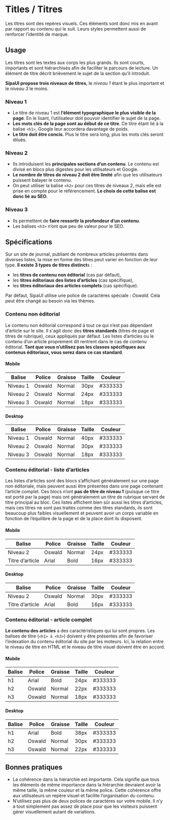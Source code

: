   # Titles / Titres

Les titres sont des repères visuels. Ces éléments sont donc mis en avant par rapport au contenu qui le suit. Leurs styles permettent aussi de renforcer l’identité de marque.


## Usage
Les titres sont les textes aux corps les plus grands. Ils sont courts, importants et sont hiérarchisés afin de faciliter le parcours de lecture. Un élément de titre décrit brièvement le sujet de la section qu’il introduit.

**SipaUI propose trois niveaux de titres**, le *niveau 1* étant le plus important et le *niveau 3* le moins.

### Niveau 1

- Le titre de niveau 1 est **l’élément typographique le plus visible de la page**. En le lisant, l’utilisateur doit pouvoir identifier le sujet de la page.
- **Les mots clés de la page sont au début de ce titre**. Ce titre étant lié à la balise  `<h1>`, Google leur accordera davantage de poids.
- **Le titre doit être concis.** Plus le titre sera long, plus les mots clés seront dilués.

### Niveau 2

- Ils introduisent les **principales sections d’un contenu**. Le contenu est divisé en blocs plus digestes pour les utilisateurs et Google.
- **Le nombre de titres de niveau 2 doit être limité** afin que les utilisateurs puissent balayer le contenu.
- On peut utiliser la balise `<h2>` pour ces titres de niveaux 2, mais elle est prise en compte pour le référencement. **Le choix de cette balise est donc lié au SEO**.

### Niveau 3

- Ils permettent de **faire ressortir la profondeur d’un contenu**.
- Les balises `<h3>` n’ont que peu de valeur pour le SEO.


## Spécifications

Sur un site de journal, publiant de nombreux articles présentés dans diverses listes, la mise en forme des titres peut varier en fonction de leur type. **Il existe 3 types de titres distinct**s&nbsp;:
- les **titres de contenu non éditorial** (cas par défaut),
- les **titres éditoriaux des listes d’articles** (cas spécifique),
- les **titres éditoriaux des articles complets** (cas spécifique).

Par défaut, SipaUI utilise une police de caractères spéciale&nbsp;: *Oswald*. Cela peut être changé au besoin via les thèmes.

### Contenu non éditorial
Le contenu non éditorial correspond à tout ce qui n’est pas dépendant d’article sur le site. Il s'agit donc des **titres standards** (titres de page et titres de rubrique), ceux appliqués par défaut. Les listes d’articles ou le contenu d’un article proprement dit rentrent dans le cas de contenu éditorial. **Tant que vous n’utilisez pas les classes spécifiques aux contenus éditoriaux, vous serez dans ce cas standard**.

#### Mobile

Balise | Police | Graisse | Taille | Couleur
------------ | ------------- | ------------- | ------------- | -------------
Niveau 1 | Oswald | Normal | 30px | #333333
Niveau 2 | Oswald | Normal | 24px | #333333
Niveau 3 | Oswald | Normal | 18px | #333333

#### Desktop

Balise | Police | Graisse | Taille | Couleur
------------ | ------------- | ------------- | ------------- | -------------
Niveau 1 | Oswald | Normal | 40px | #333333
Niveau 2 | Oswald | Normal | 30px | #333333
Niveau 3 | Oswald | Normal | 18px | #333333


### Contenu éditorial - liste d’articles
Les listes d’articles sont des blocs s’affichant généralement sur une page non éditoriale, mais peuvent aussi être présentes dans une page contenant l’article complet. Ces blocs n’ont **pas de titre de niveau 1** (puisque ce titre est porté par la page) mais ont généralement un titre de rubrique servant de titre principal au bloc. Ces listes affichent bien sûr aussi les titres d’articles, mais ces titres ne sont pas traités comme des titres standards, ils sont beaucoup plus faibles visuellement et peuvent avoir un corps variable en fonction de l’équilibre de la page et de la place dont ils disposent.

#### Mobile

Balise | Police | Graisse | Taille | Couleur
------------ | ------------- | ------------- | ------------- | -------------
Niveau 2 | Oswald | Normal | 24px | #333333
Titre d’article | Arial | Bold | 16px | #333333

#### Desktop

Balise | Police | Graisse | Taille | Couleur
------------ | ------------- | ------------- | ------------- | -------------
Niveau 2 | Oswald | Normal | 30px | #333333
Titre d’article | Arial | Bold | 16px | #333333


### Contenu éditorial - article complet
**Le contenu des articles** a des caractéristiques qui lui sont propres. Les balises de titre (`<h1> à <h3>`) doivent y être présentes afin de favoriser l’indexation du contenu éditorial du site par les moteurs. Ici, la relation entre le niveau de titre en HTML et le niveau de titre visuel doivent être en accord.
#### Mobile

Balise | Police | Graisse | Taille | Couleur
------------ | ------------- | ------------- | ------------- | -------------
h1 | Arial | Bold | 24px | #333333
h2 | Oswald | Normal | 22px | #333333
h3 | Oswald | Normal | 18px | #333333


#### Desktop

Balise | Police | Graisse | Taille | Couleur
------------ | ------------- | ------------- | ------------- | -------------
h1 | Arial | Bold | 38px | #333333
h2 | Oswald | Normal | 30px | #333333
h3 | Oswald | Normal | 22px | #333333


## Bonnes pratiques

- La cohérence dans la hiérarchie est importante. Cela signifie que tous les éléments de même importance dans la hiérarchie devraient avoir la même taille, la même couleur et la même police. Cette cohérence offre aux utilisateurs un repère visuel et facilite l’organisation du contenu.
- N’utilisez pas plus de deux polices de caractères sur votre mobile. Il n’y a tout simplement pas assez de place pour que les visiteurs puissent gérer visuellement autant de variations.
